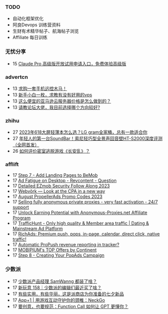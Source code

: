 ### TODO
-  自动化框架优化
-  阿良Devops 训练营资料
-  生财有术精华帖子、航海帖子浏览
-  Affiliate 每日训练

### 无忧分享
<!-- ruyo:START -->
-  15 [Claude Pro 高级版开放试用申请入口，免费体验高级版](https://51.ruyo.net/18456.html)<!-- ruyo:END -->

### advertcn
<!-- advertcn:START -->
-  13 [求购一套手机远控木马！](https://www.advertcn.com/forum.php?mod=viewthread&tid=111618)
-  13 [新手小白一枚，求教有没有好用的vps](https://www.advertcn.com/forum.php?mod=viewthread&tid=111616)
-  13 [这么便宜的亚马逊云服务器价格是怎么做到的？](https://www.advertcn.com/forum.php?mod=viewthread&tid=111615)
-  13 [请教论坛大佬，我目前选择哪个方向较好?](https://www.advertcn.com/forum.php?mod=viewthread&tid=111614)<!-- advertcn:END -->

### zhihu
<!-- zhihu:START -->
-  27 [2023年618大屏轻薄本怎么选？LG gram全家桶，总有一款适合你](http://zhuanlan.zhihu.com/p/632641888?utm_campaign=rss&utm_medium=rss&utm_source=rss&utm_content=title)
-  27 [年轻人的第一台SoundBar！索尼轻巧型全景声回音壁HT-S2000深度评测（全网首发）](http://zhuanlan.zhihu.com/p/630990296?utm_campaign=rss&utm_medium=rss&utm_source=rss&utm_content=title)
-  26 [如何评价密室逃脱游戏《长安乱》？](http://www.zhihu.com/question/563950552/answer/3045961312?utm_campaign=rss&utm_medium=rss&utm_source=rss&utm_content=title)<!-- zhihu:END -->

### afflift
<!-- afflift:START -->
-  17 [Step 7 - Add Landing Pages to BeMob](https://afflift.com/f/threads/step-7-add-landing-pages-to-bemob.7478/)
-  17 [Ad Fatigue on Desktop - Revcontent - Question](https://afflift.com/f/threads/ad-fatigue-on-desktop-revcontent-question.11378/)
-  17 [Detailed EZmob Security Follow Along 2023](https://afflift.com/f/threads/detailed-ezmob-security-follow-along-2023.11466/)
-  17 [Webvõrk — Look at the CPA in a new way](https://afflift.com/f/threads/webv%C3%B5rk-%E2%80%94-look-at-the-cpa-in-a-new-way.2820/)
-  17 [August PropellerAds Promo Codes 2023](https://afflift.com/f/threads/august-propellerads-promo-codes-2023.11410/)
-  17 [Selling fully anonymous private proxies - very fast activation - 24/7 support](https://afflift.com/f/threads/selling-fully-anonymous-private-proxies-very-fast-activation-24-7-support.11474/)
-  17 [Unlock Earning Potential with Anonymous-Proxies.net Affiliate Program](https://afflift.com/f/threads/unlock-earning-potential-with-anonymous-proxies-net-affiliate-program.11473/)
-  17 [TrafficHunt - Only high quality &amp; Member area traffic | Dating &amp; Mainstream Ad Platform](https://afflift.com/f/threads/traffichunt-only-high-quality-member-area-traffic-dating-mainstream-ad-platform.10862/)
-  17 [RichAds: Premium push, pops, in-page, calendar, direct click, native traffic!](https://afflift.com/f/threads/richads-premium-push-pops-in-page-calendar-direct-click-native-traffic.991/)
-  17 [Automatic ProPush revenue reporting in tracker?](https://afflift.com/f/threads/automatic-propush-revenue-reporting-in-tracker.10905/)
-  17 [MOBIPIUM&#39;s TOP Offers by Continent](https://afflift.com/f/threads/mobipiums-top-offers-by-continent.11470/)
-  17 [Step 8 - Creating Your PopAds Campaign](https://afflift.com/f/threads/step-8-creating-your-popads-campaign.2945/)<!-- afflift:END -->

### 少数派
<!-- sspai:START -->
-  17 [少数派产品经理 SamWanng 都装了啥？](https://sspai.com/prime/story/zhuanglesha-230817)
-  17 [新玩意 158｜少数派的编辑们最近买了啥？](https://sspai.com/post/82125)
-  17 [有些实用，有些华丽，这是派商店为你准备的七夕新品](https://sspai.com/post/82091)
-  17 [App+1 | 用游戏互动守护你的颈椎：NeckGo](https://sspai.com/post/82035)
-  17 [要创意，也要规范：Function Call 如何让 GPT 更懂你？](https://sspai.com/post/81986)<!-- sspai:END -->
